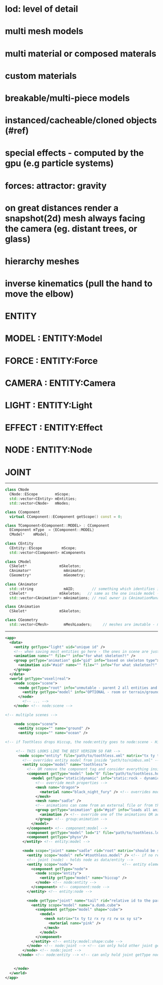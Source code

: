 # lod: level of detail
# multi mesh models
# multi material or composed materals
# custom materials
# breakable/multi-piece models
# instanced/cacheable/cloned objects (#ref)
# special effects - computed by the gpu (e.g particle systems)
# forces: attractor: gravity
# on great distances render a snapshot(2d) mesh always facing the camera (eg. distant trees, or glass)
# hierarchy meshes
# inverse kinematics (pull the hand to move the elbow)

# ENTITY
# MODEL  : ENTITY:Model
# FORCE  : ENTITY:Force
# CAMERA : ENTITY:Camera
# LIGHT  : ENTITY:Light
# EFFECT : ENTITY:Effect
# NODE   : ENTITY:Node

# JOINT
------------------------------------------------------------------------------------------------------------------------
```c++
class CNode
  CNode::EScope        mScope;
  std::vector<CEntity> mEntities;
  std::vector<CNode>   mNodes;

class CComponent
  virtual CComponent::EComponent getScope() const = 0;

class TComponent<EComponent::MODEL> : CComponent
  EComponent mType  = {EComponent::MODEL}
  CModel*    mModel;
  
class CEntity
  CEntity::EScope         mScope;
  std::vector<CComponent> mComponents
  
class CModel
  CSkelet*               mSkeleton;
  CAnimator*               mAnimator;
  CGeometry*               mGeometry;
  
class CAnimator
  std::string              mAID;        // something which identifies it among animations 
  CSkelet*               mSkeleton;   // same as the one inside model - maybe the one inside mode is redundant
  std::vector<CAnimation*> mAnimations; // real owner is CAnimationManager

class CAnimation
  CSkelet*               mSkeleton;

class CGeometry
  std::vector<CMesh>       mMeshLoaders;     // meshes are imutable - models own their own meshes
```
------------------------------------------------------------------------------------------------------------------------
```xml
<app>
  <data>
    <entity getType="light" uid="unique id" />
    <!-- when saving most entities go here - the ones in scene are just references -->
    <animation name="" file="" info="for what skeleton?!" />
    <group getType="animation" gid="gid" info="based on skeleton type">
      <animation aid="#aid" name="" file="" info="for what skeleton?!" />
    </group>
  </data>
  <world getType="voxel|real">
    <node scope="scene">
      <node getType="root" info="unmutable - parent 2 all entities and nodes">
        <entity getType="model" info="OPTIONAL - room or terrain/ground or planet/sun or..." />
      </node>
        <!-- ... -->
    </node> <!-- node:scene -->
    
<!-- multiple scenes -->
    
    <node scope="scene">
      <entity scope="" name="ground" />
      <entity scope="" name="ocean" />
     
<!-- if Toothless drops Hiccup, the node:entity goes to node:scene - Hiccup would be on the ground -->
     
     <!-- THIS LOOKS LIKE THE BEST VERSION SO FAR -->
      <node scope="entity" file="path/to/toothless.xml" matrix="tx ty tz rx ry rz rw sx sy sz">
        <!-- overrides entity model from inside "path/to/nimbus.xml" -->
        <entity scope="model" name="toothless">
          <!-- OR remove the component tag and consider everything inside entity a component on init -->
          <component getType="model" lod="0" file="path/to/toothless.hd.model">
            <model getType="static|dynamic" info="static:rock - dynamic:dog (animated/deformable)">
              <!-- override mesh properties -->
              <mesh name="dragon">
                <material name="black_night_fury" /> <!-- overrides model's meshe materials  -->
              </mesh>
              <mesh name="sadle" />
              <!-- animations can come from an external file or from the model (e.g. collada) -->
              <group getType="animation" gid="#gid" info="loads all animations from that animation group">
                <animation /> <!-- override one of the animations OR add new unique animation only here -->
              </group> <!-- group:animation -->
            </model>
          </component> <!-- component:model -->
          <component getType="model" lod="1" file="path/to/toothless.ld.model"/>
          <component getType="physx"/>
        </entity> <!-- entity:model -->
        
        <node scope="joint" name="sadle" rid="root" matrix="should be same as parent node - probably a pointer"> <!-- OR <node scope="node" OR scope="controller">  -->
          <entity scope="model" ref="#toothless.model" /> <!-- if no reference found postpone it until found -->
          <!-- joint (node) - holds node as data/entity -->
          <entity scope="node">                       <!-- entity element, entity has a node -->
            <component getType="node">
              <node scope="entity">
                <entity getType="model" name="hiccup" />
              </node> <!-- node:entity -->
            </component> <!-- component:node -->
          </entity> <!-- entity:node -->
          
          <node getType="joint" name="tail" rid="relative id to the parent" matrix="deviation from root">
            <entity scope="model" name="a.dumb.cube">
              <component getType="model" shape="cube">
                <model>
                  <mesh matrix="tx ty tz rx ry rz rw sx sy sz">
                    <material name="pink" />
                  </mesh>
                </model>
              </component>
            </entity> <!-- entity:model:shape:cube -->
          </node> <!-- node:joint --> <!-- can only hold other joint getType nodes -->
        </node> <!-- node:joint -->
      </node> <!-- node:entity --> <!-- can only hold joint getType nodes -->
      
      
    </node>
  </world>
</app>
```













